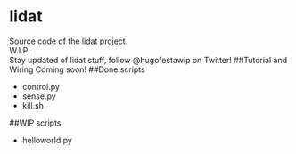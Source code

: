 # lidat
Source code of the lidat project. 
<br>W.I.P.
<br>Stay updated of lidat stuff, follow @hugofestawip on Twitter!
##Tutorial and Wiring
Coming soon!
##Done scripts
- control.py
- sense.py
- kill.sh

##WIP scripts
- helloworld.py
